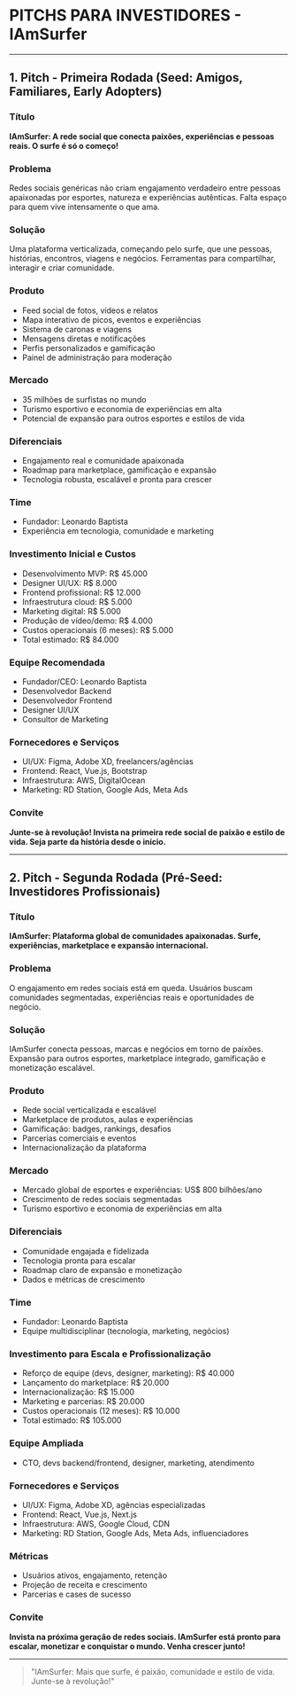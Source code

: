 # PITCHS PARA INVESTIDORES - IAmSurfer

---

## 1. Pitch - Primeira Rodada (Seed: Amigos, Familiares, Early Adopters)

### Título
**IAmSurfer: A rede social que conecta paixões, experiências e pessoas reais. O surfe é só o começo!**

### Problema
Redes sociais genéricas não criam engajamento verdadeiro entre pessoas apaixonadas por esportes, natureza e experiências autênticas. Falta espaço para quem vive intensamente o que ama.

### Solução
Uma plataforma verticalizada, começando pelo surfe, que une pessoas, histórias, encontros, viagens e negócios. Ferramentas para compartilhar, interagir e criar comunidade.

### Produto
- Feed social de fotos, vídeos e relatos
- Mapa interativo de picos, eventos e experiências
- Sistema de caronas e viagens
- Mensagens diretas e notificações
- Perfis personalizados e gamificação
- Painel de administração para moderação

### Mercado
- 35 milhões de surfistas no mundo
- Turismo esportivo e economia de experiências em alta
- Potencial de expansão para outros esportes e estilos de vida

### Diferenciais
- Engajamento real e comunidade apaixonada
- Roadmap para marketplace, gamificação e expansão
- Tecnologia robusta, escalável e pronta para crescer

### Time
- Fundador: Leonardo Baptista
- Experiência em tecnologia, comunidade e marketing


### Investimento Inicial e Custos
- Desenvolvimento MVP: R$ 45.000
- Designer UI/UX: R$ 8.000
- Frontend profissional: R$ 12.000
- Infraestrutura cloud: R$ 5.000
- Marketing digital: R$ 5.000
- Produção de vídeo/demo: R$ 4.000
- Custos operacionais (6 meses): R$ 5.000
- Total estimado: R$ 84.000

### Equipe Recomendada
- Fundador/CEO: Leonardo Baptista
- Desenvolvedor Backend
- Desenvolvedor Frontend
- Designer UI/UX
- Consultor de Marketing

### Fornecedores e Serviços
- UI/UX: Figma, Adobe XD, freelancers/agências
- Frontend: React, Vue.js, Bootstrap
- Infraestrutura: AWS, DigitalOcean
- Marketing: RD Station, Google Ads, Meta Ads

### Convite
**Junte-se à revolução! Invista na primeira rede social de paixão e estilo de vida. Seja parte da história desde o início.**

---

## 2. Pitch - Segunda Rodada (Pré-Seed: Investidores Profissionais)

### Título
**IAmSurfer: Plataforma global de comunidades apaixonadas. Surfe, experiências, marketplace e expansão internacional.**

### Problema
O engajamento em redes sociais está em queda. Usuários buscam comunidades segmentadas, experiências reais e oportunidades de negócio.

### Solução
IAmSurfer conecta pessoas, marcas e negócios em torno de paixões. Expansão para outros esportes, marketplace integrado, gamificação e monetização escalável.

### Produto
- Rede social verticalizada e escalável
- Marketplace de produtos, aulas e experiências
- Gamificação: badges, rankings, desafios
- Parcerias comerciais e eventos
- Internacionalização da plataforma

### Mercado
- Mercado global de esportes e experiências: US$ 800 bilhões/ano
- Crescimento de redes sociais segmentadas
- Turismo esportivo e economia de experiências em alta

### Diferenciais
- Comunidade engajada e fidelizada
- Tecnologia pronta para escalar
- Roadmap claro de expansão e monetização
- Dados e métricas de crescimento

### Time
- Fundador: Leonardo Baptista
- Equipe multidisciplinar (tecnologia, marketing, negócios)


### Investimento para Escala e Profissionalização
- Reforço de equipe (devs, designer, marketing): R$ 40.000
- Lançamento do marketplace: R$ 20.000
- Internacionalização: R$ 15.000
- Marketing e parcerias: R$ 20.000
- Custos operacionais (12 meses): R$ 10.000
- Total estimado: R$ 105.000

### Equipe Ampliada
- CTO, devs backend/frontend, designer, marketing, atendimento

### Fornecedores e Serviços
- UI/UX: Figma, Adobe XD, agências especializadas
- Frontend: React, Vue.js, Next.js
- Infraestrutura: AWS, Google Cloud, CDN
- Marketing: RD Station, Google Ads, Meta Ads, influenciadores

### Métricas
- Usuários ativos, engajamento, retenção
- Projeção de receita e crescimento
- Parcerias e cases de sucesso

### Convite
**Invista na próxima geração de redes sociais. IAmSurfer está pronto para escalar, monetizar e conquistar o mundo. Venha crescer junto!**

---

> "IAmSurfer: Mais que surfe, é paixão, comunidade e estilo de vida. Junte-se à revolução!"
